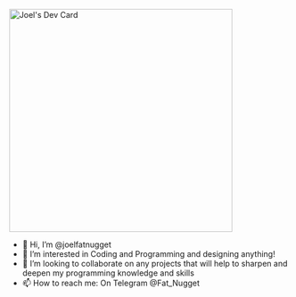 <a href="https://app.daily.dev/ScaryPrix"><img src="https://api.daily.dev/devcards/86032a62ae1c43c98dc83711924e3dd2.png?r=l1h" width="400" alt="Joel's Dev Card"/></a>
- 👋 Hi, I’m @joelfatnugget
- 👀 I’m interested in Coding and Programming and designing anything!
- 💞️ I’m looking to collaborate on any projects that will help to sharpen and deepen my programming knowledge and skills
- 📫 How to reach me: On Telegram @Fat_Nugget

<!---
joelfatnugget/joelfatnugget is a ✨ special ✨ repository because its `README.md` (this file) appears on your GitHub profile.
You can click the Preview link to take a look at your changes.
--->
